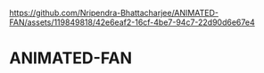 

https://github.com/Nripendra-Bhattacharjee/ANIMATED-FAN/assets/119849818/42e6eaf2-16cf-4be7-94c7-22d90d6e67e4





# ANIMATED-FAN




